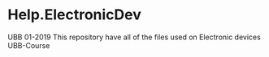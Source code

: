 # Help.ElectronicDev
UBB 01-2019
This repository have all of the files used on Electronic devices UBB-Course 

